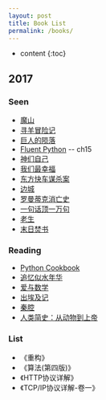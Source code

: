 ```yaml
---
layout: post
title: Book List
permalink: /books/
---
```


* content
{:toc}



2017
-----------------------------------------------------------------

### Seen
+ [魔山](https://book.douban.com/subject/1770990/ "魔山")
+ [寻羊冒险记](https://book.douban.com/subject/1031740/ "寻羊冒险记")
+ [巨人的陨落](https://book.douban.com/subject/26698660/ "Fall of Giants")
+ [Fluent Python](http://shop.oreilly.com/product/0636920032519.do "Fluent Python") -- ch15
+ [神们自己](https://book.douban.com/subject/26264967/ "神们自己")
+ [我们最幸福](https://zh.wikipedia.org/wiki/%E6%88%91%E5%80%91%E6%9C%80%E5%B9%B8%E7%A6%8F%EF%BC%9A%E5%8C%97%E9%9F%93%E4%BA%BA%E6%B0%91%E7%9A%84%E7%9C%9F%E5%AF%A6%E7%94%9F%E6%B4%BB)
+ [东方快车谋杀案](https://book.douban.com/subject/1827374/)
+ [边城](https://book.douban.com/subject/1057244/)
+ [罗曼蒂克消亡史](https://book.douban.com/subject/26931507/)
+ [一句话顶一万句](https://book.douban.com/subject/3633461/)
+ [老生](https://book.douban.com/subject/26051883/)
+ [末日焚书](https://www.douban.com/note/198563132/)



### Reading
+ [Python Cookbook](http://shop.oreilly.com/product/0636920027072.do "Python Cookbook")
+ [追忆似水年华](https://book.douban.com/subject/1983479/)
+ [爱与数学](https://book.douban.com/subject/26740091/)
+ [出埃及记](https://book.douban.com/subject/3228779/)
+ [秦腔](https://book.douban.com/subject/1281653/)
+ [人类简史：从动物到上帝](https://book.douban.com/subject/25985021/)



### List
+ 《重构》
+ 《算法(第四版)》
+ 《HTTP协议详解》
+ 《TCP/IP协议详解-卷一》
